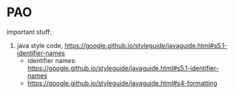 # PAO
  
important stuff:  
1. java style code, https://google.github.io/styleguide/javaguide.html#s5.1-identifier-names
   * identifier names: https://google.github.io/styleguide/javaguide.html#s5.1-identifier-names
   * https://google.github.io/styleguide/javaguide.html#s4-formatting
